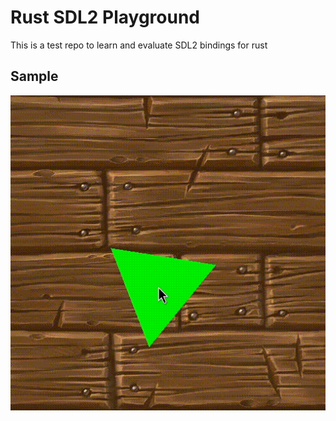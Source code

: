 
# Rust SDL2 Playground

This is a test repo to learn and evaluate SDL2 bindings for rust

## Sample

![Rendering of a 2d spinning triangle periodically changing its color over a cartoonish wooden background](/assets/gif/colorful_triangle_spinning_with_background.gif)
